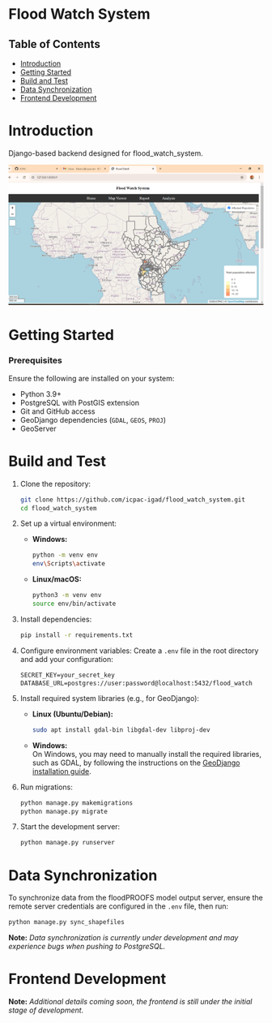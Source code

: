 # Flood Watch System

## Table of Contents
- [Introduction](#Introduction)
- [Getting Started](#GettingStarted)
- [Build and Test](#BuildandTest)
- [Data Synchronization](#DataSynchronization)
- [Frontend Development](#frontend-development)

# Introduction
Django-based backend designed for flood_watch_system. 

![Screenshot](capture.PNG)

# Getting Started
### Prerequisites
Ensure the following are installed on your system:
- Python 3.9+
- PostgreSQL with PostGIS extension
- Git and GitHub access
- GeoDjango dependencies (`GDAL`, `GEOS`, `PROJ`)
- GeoServer

# Build and Test
1. Clone the repository:
    ```bash
    git clone https://github.com/icpac-igad/flood_watch_system.git
    cd flood_watch_system
    ```

2. Set up a virtual environment:
    - **Windows:**
      ```bash
      python -m venv env
      env\Scripts\activate
      ```
    - **Linux/macOS:**
      ```bash
      python3 -m venv env
      source env/bin/activate
      ```

3. Install dependencies:
    ```bash
    pip install -r requirements.txt
    ```

4. Configure environment variables:
    Create a `.env` file in the root directory and add your configuration:
    ```plaintext
    SECRET_KEY=your_secret_key
    DATABASE_URL=postgres://user:password@localhost:5432/flood_watch
    ```

5. Install required system libraries (e.g., for GeoDjango):
    - **Linux (Ubuntu/Debian):**
      ```bash
      sudo apt install gdal-bin libgdal-dev libproj-dev
      ```
    - **Windows:**  
      On Windows, you may need to manually install the required libraries, such as GDAL, by following the instructions on the [GeoDjango installation guide](https://docs.djangoproject.com/en/stable/ref/contrib/gis/install/#gdal).

6. Run migrations:
    ```bash
    python manage.py makemigrations
    python manage.py migrate
    ```

7. Start the development server:
    ```bash
    python manage.py runserver
    ```

# Data Synchronization
To synchronize data from the floodPROOFS model output server, ensure the remote server credentials are configured in the `.env` file, then run:
```bash
python manage.py sync_shapefiles
```

**Note:** _Data synchronization is currently under development and may experience bugs when pushing to PostgreSQL._

# Frontend Development

**Note:** _Additional details coming soon, the frontend is still under the initial stage of development._
```